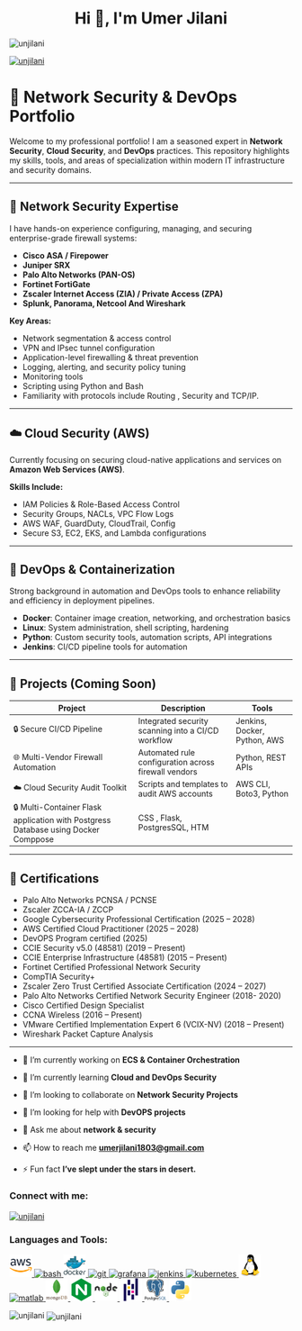 <h1 align="center">Hi 👋, I'm Umer Jilani</h1>

<p align="left"> <img src="https://komarev.com/ghpvc/?username=unjilani&label=Profile%20views&color=0e75b6&style=flat" alt="unjilani" /> </p>

<p align="left"> <a href="https://github.com/ryo-ma/github-profile-trophy"><img src="https://github-profile-trophy.vercel.app/?username=unjilani" alt="unjilani" /></a> </p>

# 💼 Network Security & DevOps Portfolio

Welcome to my professional portfolio! I am a seasoned expert in **Network Security**, **Cloud Security**, and **DevOps** practices. This repository highlights my skills, tools, and areas of specialization within modern IT infrastructure and security domains.

---

## 🔐 Network Security Expertise

I have hands-on experience configuring, managing, and securing enterprise-grade firewall systems:

- **Cisco ASA / Firepower**
- **Juniper SRX**
- **Palo Alto Networks (PAN-OS)**
- **Fortinet FortiGate**
- **Zscaler Internet Access (ZIA) / Private Access (ZPA)**
- **Splunk, Panorama, Netcool And Wireshark**

**Key Areas:**
- Network segmentation & access control
- VPN and IPsec tunnel configuration
- Application-level firewalling & threat prevention
- Logging, alerting, and security policy tuning
- Monitoring tools
- Scripting using Python and Bash
- Familiarity with protocols include Routing , Security and TCP/IP.
---

## ☁️ Cloud Security (AWS)

Currently focusing on securing cloud-native applications and services on **Amazon Web Services (AWS)**.

**Skills Include:**
- IAM Policies & Role-Based Access Control
- Security Groups, NACLs, VPC Flow Logs
- AWS WAF, GuardDuty, CloudTrail, Config
- Secure S3, EC2, EKS, and Lambda configurations

---

## 🐳 DevOps & Containerization

Strong background in automation and DevOps tools to enhance reliability and efficiency in deployment pipelines.

- **Docker**: Container image creation, networking, and orchestration basics
- **Linux**: System administration, shell scripting, hardening
- **Python**: Custom security tools, automation scripts, API integrations
- **Jenkins**: CI/CD pipeline tools for automation 

---

## 📂 Projects (Coming Soon)

| Project | Description | Tools |
|--------|-------------|-------|
| 🔒 Secure CI/CD Pipeline | Integrated security scanning into a CI/CD workflow | Jenkins, Docker, Python, AWS |
| 🌐 Multi-Vendor Firewall Automation | Automated rule configuration across firewall vendors | Python, REST APIs |
| ☁️ Cloud Security Audit Toolkit | Scripts and templates to audit AWS accounts | AWS CLI, Boto3, Python |
| 🔒 Multi-Container Flask application with Postgress Database using Docker Comppose | CSS , Flask, PostgresSQL, HTM |

---

## 📜 Certifications

- Palo Alto Networks PCNSA / PCNSE
- Zscaler ZCCA-IA / ZCCP
- Google Cybersecurity Professional Certification (2025 – 2028)
- AWS Certified Cloud Practitioner (2025 – 2028)
- DevOPS Program certified (2025)
- CCIE Security v5.0 (48581) (2019 – Present)
- CCIE Enterprise Infrastructure (48581) (2015 – Present)
- Fortinet Certified Professional Network Security
- CompTIA Security+
- Zscaler Zero Trust Certified Associate Certification (2024 – 2027)
- Palo Alto Networks Certified Network Security Engineer (2018- 2020)
- Cisco Certified Design Specialist
- CCNA Wireless (2016 – Present)
- VMware Certified Implementation Expert 6 (VCIX-NV) (2018 – Present)
- Wireshark Packet Capture Analysis


---

- 🔭 I’m currently working on **ECS & Container Orchestration**

- 🌱 I’m currently learning **Cloud and DevOps Security**

- 👯 I’m looking to collaborate on **Network Security Projects**

- 🤝 I’m looking for help with **DevOPS projects**

- 💬 Ask me about **network & security**

- 📫 How to reach me **umerjilani1803@gmail.com**

- ⚡ Fun fact **I’ve slept under the stars in desert.**

<h3 align="left">Connect with me:</h3>
<p align="left">
<a href="https://linkedin.com/in/umerjilani" target="blank"><img align="center" src="https://raw.githubusercontent.com/rahuldkjain/github-profile-readme-generator/master/src/images/icons/Social/linked-in-alt.svg" alt="unjilani" height="30" width="40" /></a>
</p>

<h3 align="left">Languages and Tools:</h3>
<p align="left"> <a href="https://aws.amazon.com" target="_blank" rel="noreferrer"> <img src="https://raw.githubusercontent.com/devicons/devicon/master/icons/amazonwebservices/amazonwebservices-original-wordmark.svg" alt="aws" width="40" height="40"/> </a> <a href="https://www.gnu.org/software/bash/" target="_blank" rel="noreferrer"> <img src="https://www.vectorlogo.zone/logos/gnu_bash/gnu_bash-icon.svg" alt="bash" width="40" height="40"/> </a> <a href="https://www.docker.com/" target="_blank" rel="noreferrer"> <img src="https://raw.githubusercontent.com/devicons/devicon/master/icons/docker/docker-original-wordmark.svg" alt="docker" width="40" height="40"/> </a> <a href="https://git-scm.com/" target="_blank" rel="noreferrer"> <img src="https://www.vectorlogo.zone/logos/git-scm/git-scm-icon.svg" alt="git" width="40" height="40"/> </a> <a href="https://grafana.com" target="_blank" rel="noreferrer"> <img src="https://www.vectorlogo.zone/logos/grafana/grafana-icon.svg" alt="grafana" width="40" height="40"/> </a> <a href="https://www.jenkins.io" target="_blank" rel="noreferrer"> <img src="https://www.vectorlogo.zone/logos/jenkins/jenkins-icon.svg" alt="jenkins" width="40" height="40"/> </a> <a href="https://kubernetes.io" target="_blank" rel="noreferrer"> <img src="https://www.vectorlogo.zone/logos/kubernetes/kubernetes-icon.svg" alt="kubernetes" width="40" height="40"/> </a> <a href="https://www.linux.org/" target="_blank" rel="noreferrer"> <img src="https://raw.githubusercontent.com/devicons/devicon/master/icons/linux/linux-original.svg" alt="linux" width="40" height="40"/> </a> <a href="https://www.mathworks.com/" target="_blank" rel="noreferrer"> <img src="https://upload.wikimedia.org/wikipedia/commons/2/21/Matlab_Logo.png" alt="matlab" width="40" height="40"/> </a> <a href="https://www.mongodb.com/" target="_blank" rel="noreferrer"> <img src="https://raw.githubusercontent.com/devicons/devicon/master/icons/mongodb/mongodb-original-wordmark.svg" alt="mongodb" width="40" height="40"/> </a> <a href="https://www.nginx.com" target="_blank" rel="noreferrer"> <img src="https://raw.githubusercontent.com/devicons/devicon/master/icons/nginx/nginx-original.svg" alt="nginx" width="40" height="40"/> </a> <a href="https://nodejs.org" target="_blank" rel="noreferrer"> <img src="https://raw.githubusercontent.com/devicons/devicon/master/icons/nodejs/nodejs-original-wordmark.svg" alt="nodejs" width="40" height="40"/> </a> <a href="https://pandas.pydata.org/" target="_blank" rel="noreferrer"> <img src="https://raw.githubusercontent.com/devicons/devicon/2ae2a900d2f041da66e950e4d48052658d850630/icons/pandas/pandas-original.svg" alt="pandas" width="40" height="40"/> </a> <a href="https://www.postgresql.org" target="_blank" rel="noreferrer"> <img src="https://raw.githubusercontent.com/devicons/devicon/master/icons/postgresql/postgresql-original-wordmark.svg" alt="postgresql" width="40" height="40"/> </a> <a href="https://www.python.org" target="_blank" rel="noreferrer"> <img src="https://raw.githubusercontent.com/devicons/devicon/master/icons/python/python-original.svg" alt="python" width="40" height="40"/> </a> </p>

<p><img align="left" src="https://github-readme-stats.vercel.app/api/top-langs?username=unjilani&show_icons=true&locale=en&layout=compact" alt="unjilani" /></p>

<p>&nbsp;<img align="center" src="https://github-readme-stats.vercel.app/api?username=unjilani&show_icons=true&locale=en" alt="unjilani" /></p>
